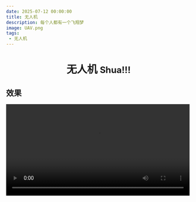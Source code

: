 ```yaml
---
date: 2025-07-12 00:00:00
title: 无人机
description: 每个人都有一个飞翔梦
image: UAV.png
tags: 
 - 无人机
---
```


# <center>无人机 <font size=5>Shua!!!</font><center>

## 效果
<video width="500" src="UAV.mp4" controls></video>
